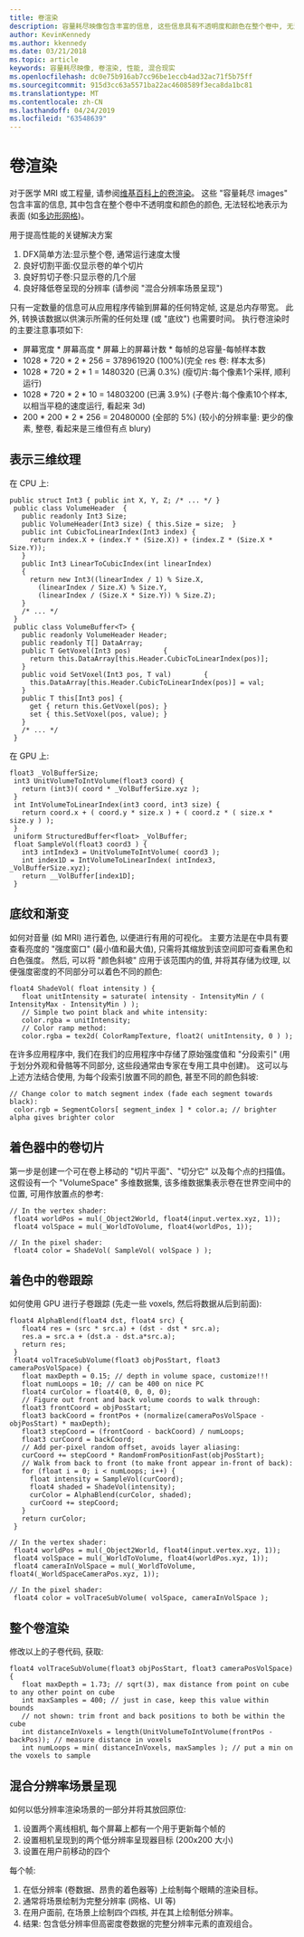 ```yaml
---
title: 卷渲染
description: 容量耗尽映像包含丰富的信息, 这些信息具有不透明度和颜色在整个卷中, 无法轻松地表示为表面。 了解如何在 Windows Mixed Reality 内有效呈现容量耗尽映像。
author: KevinKennedy
ms.author: kkennedy
ms.date: 03/21/2018
ms.topic: article
keywords: 容量耗尽映像, 卷渲染, 性能, 混合现实
ms.openlocfilehash: dc0e75b916ab7cc96be1eccb4ad32ac71f5b75ff
ms.sourcegitcommit: 915d3cc63a5571ba22ac4608589f3eca8da1bc81
ms.translationtype: MT
ms.contentlocale: zh-CN
ms.lasthandoff: 04/24/2019
ms.locfileid: "63548639"
---
```

# <a name="volume-rendering"></a>卷渲染

对于医学 MRI 或工程量, 请参阅[维基百科上的卷渲染](https://en.wikipedia.org/wiki/Volume_rendering)。 这些 "容量耗尽 images" 包含丰富的信息, 其中包含在整个卷中不透明度和颜色的颜色, 无法轻松地表示为表面 (如[多边形网格](https://en.wikipedia.org/wiki/Polygon_mesh))。

用于提高性能的关键解决方案
1. DFX简单方法:显示整个卷, 通常运行速度太慢
2. 良好切割平面:仅显示卷的单个切片
3. 良好剪切子卷:只显示卷的几个层
4. 良好降低卷呈现的分辨率 (请参阅 "混合分辨率场景呈现")

只有一定数量的信息可从应用程序传输到屏幕的任何特定帧, 这是总内存带宽。 此外, 转换该数据以供演示所需的任何处理 (或 "底纹") 也需要时间。 执行卷渲染时的主要注意事项如下:
* 屏幕宽度 * 屏幕高度 * 屏幕上的屏幕计数 * 每帧的总容量-每帧样本数
* 1028 * 720 * 2 * 256 = 378961920 (100%)(完全 res 卷: 样本太多)
* 1028 * 720 * 2 * 1 = 1480320 (已满 0.3%) (瘦切片:每个像素1个采样, 顺利运行)
* 1028 * 720 * 2 * 10 = 14803200 (已满 3.9%) (子卷片:每个像素10个样本, 以相当平稳的速度运行, 看起来 3d)
* 200 * 200 * 2 * 256 = 20480000 (全部的 5%) (较小的分辨率量: 更少的像素, 整卷, 看起来是三维但有点 blury)

## <a name="representing-3d-textures"></a>表示三维纹理

在 CPU 上:

```
public struct Int3 { public int X, Y, Z; /* ... */ }
 public class VolumeHeader  {
   public readonly Int3 Size;
   public VolumeHeader(Int3 size) { this.Size = size;  }
   public int CubicToLinearIndex(Int3 index) {
     return index.X + (index.Y * (Size.X)) + (index.Z * (Size.X * Size.Y));
   }
   public Int3 LinearToCubicIndex(int linearIndex)
   {
     return new Int3((linearIndex / 1) % Size.X,
       (linearIndex / Size.X) % Size.Y,
       (linearIndex / (Size.X * Size.Y)) % Size.Z);
   }
   /* ... */
 }
 public class VolumeBuffer<T> {
   public readonly VolumeHeader Header;
   public readonly T[] DataArray;
   public T GetVoxel(Int3 pos)        {
     return this.DataArray[this.Header.CubicToLinearIndex(pos)];
   }
   public void SetVoxel(Int3 pos, T val)        {
     this.DataArray[this.Header.CubicToLinearIndex(pos)] = val;
   }
   public T this[Int3 pos] {
     get { return this.GetVoxel(pos); }
     set { this.SetVoxel(pos, value); }
   }
   /* ... */
 }
```

在 GPU 上:

```
float3 _VolBufferSize;
 int3 UnitVolumeToIntVolume(float3 coord) {
   return (int3)( coord * _VolBufferSize.xyz );
 }
 int IntVolumeToLinearIndex(int3 coord, int3 size) {
   return coord.x + ( coord.y * size.x ) + ( coord.z * ( size.x * size.y ) );
 }
 uniform StructuredBuffer<float> _VolBuffer;
 float SampleVol(float3 coord3 ) {
   int3 intIndex3 = UnitVolumeToIntVolume( coord3 );
   int index1D = IntVolumeToLinearIndex( intIndex3, _VolBufferSize.xyz);
   return __VolBuffer[index1D];
 }
```

## <a name="shading-and-gradients"></a>底纹和渐变

如何对音量 (如 MRI) 进行着色, 以便进行有用的可视化。 主要方法是在中具有要查看亮度的 "强度窗口" (最小值和最大值), 只需将其缩放到该空间即可查看黑色和白色强度。 然后, 可以将 "颜色斜坡" 应用于该范围内的值, 并将其存储为纹理, 以便强度密度的不同部分可以着色不同的颜色:

```
float4 ShadeVol( float intensity ) {
   float unitIntensity = saturate( intensity - IntensityMin / ( IntensityMax - IntensityMin ) );
   // Simple two point black and white intensity:
   color.rgba = unitIntensity;
   // Color ramp method:
   color.rgba = tex2d( ColorRampTexture, float2( unitIntensity, 0 ) );
```

在许多应用程序中, 我们在我们的应用程序中存储了原始强度值和 "分段索引" (用于划分外观和骨骼等不同部分, 这些段通常由专家在专用工具中创建)。 这可以与上述方法结合使用, 为每个段索引放置不同的颜色, 甚至不同的颜色斜坡:

```
// Change color to match segment index (fade each segment towards black):
 color.rgb = SegmentColors[ segment_index ] * color.a; // brighter alpha gives brighter color
```

## <a name="volume-slicing-in-a-shader"></a>着色器中的卷切片

第一步是创建一个可在卷上移动的 "切片平面"、"切分它" 以及每个点的扫描值。 这假设有一个 "VolumeSpace" 多维数据集, 该多维数据集表示卷在世界空间中的位置, 可用作放置点的参考:

```
// In the vertex shader:
 float4 worldPos = mul(_Object2World, float4(input.vertex.xyz, 1));
 float4 volSpace = mul(_WorldToVolume, float4(worldPos, 1));
```

```
// In the pixel shader:
 float4 color = ShadeVol( SampleVol( volSpace ) );
```

## <a name="volume-tracing-in-shaders"></a>着色中的卷跟踪

如何使用 GPU 进行子卷跟踪 (先走一些 voxels, 然后将数据从后到前面):

```
float4 AlphaBlend(float4 dst, float4 src) {
   float4 res = (src * src.a) + (dst - dst * src.a);
   res.a = src.a + (dst.a - dst.a*src.a);
   return res;
 }
 float4 volTraceSubVolume(float3 objPosStart, float3 cameraPosVolSpace) {
   float maxDepth = 0.15; // depth in volume space, customize!!!
   float numLoops = 10; // can be 400 on nice PC
   float4 curColor = float4(0, 0, 0, 0);
   // Figure out front and back volume coords to walk through:
   float3 frontCoord = objPosStart;
   float3 backCoord = frontPos + (normalize(cameraPosVolSpace - objPosStart) * maxDepth);
   float3 stepCoord = (frontCoord - backCoord) / numLoops;
   float3 curCoord = backCoord;
   // Add per-pixel random offset, avoids layer aliasing:
   curCoord += stepCoord * RandomFromPositionFast(objPosStart);
   // Walk from back to front (to make front appear in-front of back):
   for (float i = 0; i < numLoops; i++) {
     float intensity = SampleVol(curCoord);
     float4 shaded = ShadeVol(intensity);
     curColor = AlphaBlend(curColor, shaded);
     curCoord += stepCoord;
   }
   return curColor;
 }
```

```
// In the vertex shader:
 float4 worldPos = mul(_Object2World, float4(input.vertex.xyz, 1));
 float4 volSpace = mul(_WorldToVolume, float4(worldPos.xyz, 1));
 float4 cameraInVolSpace = mul(_WorldToVolume, float4(_WorldSpaceCameraPos.xyz, 1));
```

```
// In the pixel shader:
 float4 color = volTraceSubVolume( volSpace, cameraInVolSpace );
```

## <a name="whole-volume-rendering"></a>整个卷渲染

修改以上的子卷代码, 获取:

```
float4 volTraceSubVolume(float3 objPosStart, float3 cameraPosVolSpace) {
   float maxDepth = 1.73; // sqrt(3), max distance from point on cube to any other point on cube
   int maxSamples = 400; // just in case, keep this value within bounds
   // not shown: trim front and back positions to both be within the cube
   int distanceInVoxels = length(UnitVolumeToIntVolume(frontPos - backPos)); // measure distance in voxels
   int numLoops = min( distanceInVoxels, maxSamples ); // put a min on the voxels to sample
```

## <a name="mixed-resolution-scene-rendering"></a>混合分辨率场景呈现

如何以低分辨率渲染场景的一部分并将其放回原位:
1. 设置两个离线相机, 每个屏幕上都有一个用于更新每个帧的
2. 设置相机呈现到的两个低分辨率呈现器目标 (200x200 大小)
3. 设置在用户前移动的四个

每个帧:
1. 在低分辨率 (卷数据、昂贵的着色器等) 上绘制每个眼睛的渲染目标。
2. 通常将场景绘制为完整分辨率 (网格、UI 等)
3. 在用户面前, 在场景上绘制四个四核, 并在其上绘制低分辨率。
4. 结果: 包含低分辨率但高密度卷数据的完整分辨率元素的直观组合。
